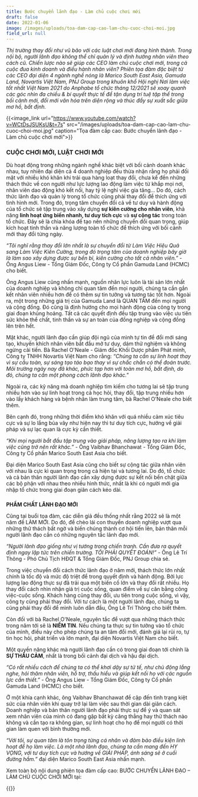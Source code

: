 ```yaml
---
title: Bước chuyển lãnh đạo - Làm chủ cuộc chơi mới
draft: false
date: 2022-01-06
image: /images/uploads/toa-dam-cap-cao-lam-chu-cuoc-choi-moi.jpg
field_url: null
---
```

*Thị trường thay đổi như vũ bão với các luật chơi mới đang hình thành. Trong nội bộ, người lãnh đạo không thể chỉ quản lý và định hướng nhân viên theo cách cũ. Chiến lược nào sẽ giúp các CEO làm chủ cuộc chơi mới, trong cả cuộc đua kinh doanh và điều hành nhân viên? 
Phiên tọa đàm đặc biệt từ các CEO đại diện 4 ngành nghề nóng là Marico South East Asia, Gamuda Land, Novartis Việt Nam, PNJ Group trong khuôn khổ Hội nghị Nơi làm việc tốt nhất Việt Nam 2021 do Anphabe tổ chức tháng 12/2021 sẽ xoay quanh các góc nhìn đa chiều & bí quyết thực tế để tận dụng trí tuệ tập thể trong bối cảnh mới, đổi mới văn hóa trên diện rộng và thúc đẩy sự xuất sắc giữa mơ hồ, bất định.* 

{{<image_link url="https://www.youtube.com/watch?v=WCtDsJSUKsU&t=7s" src="/images/uploads/toa-dam-cap-cao-lam-chu-cuoc-choi-moi.jpg" caption="Tọa đàm cấp cao: Bước chuyển lãnh đạo - Làm chủ cuộc chơi mới">}}



### **CUỘC CHƠI MỚI, LUẬT CHƠI MỚI**


Dù hoạt động trong những ngành nghề khác biệt với bối cảnh doanh khác nhau, tuy nhiên đại diện cả 4 doanh nghiệp đều thừa nhận rằng họ phải đối mặt với nhiều khó khăn khi trải qua hàng loạt thay đổi, chưa kể đến những thách thức về con người như lực lượng lao động làm việc từ khắp mọi nơi, nhân viên dao động khó kết nối, hay tỷ lệ nghỉ việc gia tăng... Do đó, cách thức lãnh đạo và quản lý trong tổ chức cũng phải thay đổi để thích ứng với tình hình mới. Trong đó, trọng tâm chuyển đổi cả về tư duy và hành động của tổ chức sẽ tập trung vào xây dựng **sự kiên cường cho nhân viên**, khả năng **linh hoạt ứng biến nhanh, tư duy tích cực** và **sự cộng tác** trong toàn tổ chức. Đây sẽ là chìa khóa để tạo nên những chuyển đổi quan trọng, giúp kích hoạt tinh thần và năng lượng toàn tổ chức để thích ứng với bối cảnh mới thay đổi từng ngày.


*“Tôi nghĩ rằng thay đổi lớn nhất là sự chuyển đổi từ Làm Việc Hiệu Quả sang Làm Việc Kiên Cường, trong đó trọng tâm của doanh nghiệp bây giờ là làm sao xây dựng được sự bền bỉ, kiên cường cho tất cả nhân viên.”* - Ông Angus Liew - Tổng Giám Đốc, Công ty Cổ phần Gamuda Land (HCMC) cho biết. 

Ông Angus Liew cũng nhấn mạnh, nguồn nhân lực luôn là tài sản lớn nhất của doanh nghiệp và không chỉ quan tâm đến mọi người, chúng ta cần gắn kết nhân viên nhiều hơn để có thêm sự tin tưởng và tương tác tốt hơn. Ngoài ra, một trong những giá trị của Gamuda Land là QUAN TÂM đến mọi người và cộng đồng. Đó cũng là định hướng cho mọi hành động của công ty trong giai đoạn khủng hoảng. Tất cả các quyết định đều tập trung vào việc ưu tiên sức khỏe thể chất, tinh thần và sự an toàn của đồng nghiệp và cộng đồng lên trên hết.


Mặt khác, người lãnh đạo cần giúp đội ngũ của mình tự tin để đổi mới sáng tạo, khuyến khích nhân viên bắt đầu mở tư duy, dám thử nghiệm và không ngừng cải tiến. Bà Rachel O'Neale - Giám đốc Khối Dược phẩm Phát minh, Công ty TNHH Novartis Việt Nam cho rằng: *“Chúng ta cần sự linh hoạt thay vì sự cầu toàn, sự sáng tạo táo bạo thay vì sự chắc chắn có thể đoán trước. Môi trường ngày nay đã khác, phức tạp hơn với toàn mơ hồ, bất định, do đó, chúng ta cần một phong cách lãnh đạo khác."* 

Ngoài ra, các kỹ năng mà doanh nghiệp tìm kiếm cho tương lai sẽ tập trung nhiều hơn vào sự linh hoạt trong cả học hỏi, thay đổi, tập trung nhiều hơn vào lấy khách hàng và bệnh nhân làm trung tâm, bà Rachel O'Neale cho biết thêm.


Bên cạnh đó, trong những thời điểm khó khăn với quá nhiều cảm xúc tiêu cực và sự lo lắng bủa vây như hiện nay thì tư duy tích cực, hướng về giải pháp và sự lạc quan là cực kỳ cần thiết. 

*“Khi mọi người bắt đầu tập trung vào giải pháp, năng lượng tạo ra khi làm việc cũng trở nên rất khác.”* - Ông Vaibhav Bhanchawat - Tổng Giám Đốc, Công ty Cổ phần Marico South East Asia cho biết. 

Đại diện Marico South East Asia cũng cho biết sự cộng tác giữa nhân viên với nhau là cực kì quan trọng trong cả hiện tại và tương lai. Do đó, tổ chức và cả bản thân người lãnh đạo cần xây dựng được sự kết nối bền chặt giữa các bộ phận với nhau theo nhiều hình thức, nhất là khi có người mới gia nhập tổ chức trong giai đoạn giãn cách kéo dài. 

### 
**PHẨM CHẤT LÃNH ĐẠO MỚI**


Cũng tại buổi tọa đàm, các diễn giả đều thống nhất rằng 2022 sẽ là một năm để LÀM MỚI. Do đó, để chèo lái con thuyền doanh nghiệp vượt qua những thử thách bất ngờ và biến chúng thành cơ hội tiến lên, bản thân mỗi người lãnh đạo cần có những nguyên tắc lãnh đạo mới. 


*“Người lãnh đạo giống như vị tướng trong chiến tranh. Cần đưa ra quyết định ngay lập tức trên chiến trường. TÔI PHẢI QUYẾT ĐOÁN!”* - Ông Lê Trí Thông - Phó Chủ Tịch HĐQT & Tổng Giám Đốc, PNJ Group chia sẻ. 

Trong việc chuyển đổi cách thức lãnh đạo ở năm mới, thách thức lớn nhất chính là tốc độ và mức độ triệt để trong quyết định và hành động. Bởi lực lượng lao động thực sự đã trải qua một biến cố lớn và thay đổi rất nhiều. Họ thay đổi cách nhìn nhận giá trị cuộc sống, quan điểm về sự cân bằng công việc-cuộc sống. Khách hàng cũng thay đổi, ưu tiên trong cuộc sống, vì vậy, công ty cũng phải thay đổi. Với tư cách là một người lãnh đạo, chúng ta cũng phải thay đổi để mình luôn dẫn đầu, Ông Lê Trí Thông cho biết thêm. 


Còn đối với bà Rachel O'Neale, nguyên tắc để vượt qua những thách thức trong năm tới sẽ là **NIỀM TIN**. Nếu chúng ta thực sự tin tưởng vào tổ chức của mình, điều này cho phép chúng ta an tâm đổi mới, đánh giá lại rủi ro, tự tin học hỏi, phát triển và lớn mạnh, đại diện Novartis Việt Nam cho biết. 


Một quyền năng khác mà người lãnh đạo cần có trong giai đoạn tới chính là **SỰ THẤU CẢM**, nhất là trong bối cảnh đại dịch và hậu đại dịch. 

*“Có rất nhiều cách để chúng ta có thể khơi dậy sự tử tế, như chủ động lắng nghe, hỏi thăm nhân viên, hỗ trợ, thấu hiểu và giúp kết nối họ với các nguồn lực cần thiết.”* - Ông Angus Liew - Tổng Giám Đốc, Công ty Cổ phần Gamuda Land (HCMC) cho biết.


Ở một khía cạnh khác, ông Vaibhav Bhanchawat đề cập đến tình trạng kiệt sức của nhân viên khi quay trở lại làm việc sau thời gian dài giãn cách. Doanh nghiệp và bản thân người lãnh đạo phải thực sự để ý và quan sát xem nhân viên của mình có đang gặp bất kỳ căng thẳng hay thử thách nào không và cần tạo ra không gian, sự linh hoạt cho họ để mọi người có thời gian làm quen với bình thường mới. 

*“Với tôi, sự quan tâm là tôn trọng từng cá nhân và đảm bảo điều kiện linh hoạt để họ làm việc. Là một nhà lãnh đạo, chúng ta cần mang đến HY VỌNG, với tư duy tích cực và hướng về GIẢI PHÁP, ánh sáng sẽ ở cuối đường hầm.”* đại diện Marico South East Asia nhấn mạnh. 


Xem toàn bộ nội dung phiên tọa đàm cấp cao: BƯỚC CHUYỂN LÃNH ĐẠO – LÀM CHỦ CUỘC CHƠI MỚI tại: 

{{<embed-youtube link="https://www.youtube.com/watch?v=WCtDsJSUKsU&t=7s " >}}